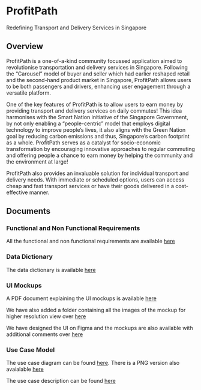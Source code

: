 # ProfitPath

Redefining Transport and Delivery Services in Singapore

## Overview

ProfitPath is a one-of-a-kind community focussed application aimed to revolutionise transportation and delivery services in Singapore. Following the “Carousel” model of buyer and seller which had earlier reshaped retail and the second-hand product market in Singapore, ProfitPath allows users to be both passengers and drivers, enhancing user engagement through a versatile platform. 

One of the key features of ProfitPath is to allow users to earn money by providing transport and delivery services on daily commutes! This idea harmonises with the Smart Nation initiative of the Singapore Government, by not only enabling a “people-centric” model that employs digital technology to improve people’s lives, it also aligns with the Green Nation goal by reducing carbon emissions and thus, Singapore’s carbon footprint as a whole. ProfitPath serves as a catalyst for socio-economic transformation by encouraging innovative approaches to regular commuting and offering people a chance to earn money by helping the community and the environment at large!

ProfitPath also provides an invaluable solution for individual transport and delivery needs. With immediate or scheduled options, users can access cheap and fast transport services or have their goods delivered in a cost-effective manner. 

## Documents

### Functional and Non Functional Requirements

All the functional and non functional requirements are available [here](./Requirements.pdf)

### Data Dictionary

The data dictionary is available [here](./Data%20Dictionary.pdf)

### UI Mockups

A PDF document explaining the UI mockups is available [here](./UIMockup.pdf)

We have also added a folder containing all the images of the mockup for higher resolution view over [here](./UI%20Images/)

We have designed the UI on Figma and the mockups are also available with additional comments over [here](https://www.figma.com/file/9SptXmhz7Vv48SARhuthU1/Wireframe?type=design&node-id=0%3A1&mode=design&t=6uw3kfSeygl0ISc1-1)

### Use Case Model

The use case diagram can be found [here](./Use%20Case%20Diagram.pdf). There is a PNG version also avaialable [here](./Use%20Case%20Diagram%20PNG.png)

The use case description can be found [here](./Use%20Case%20Descriptions.pdf)
